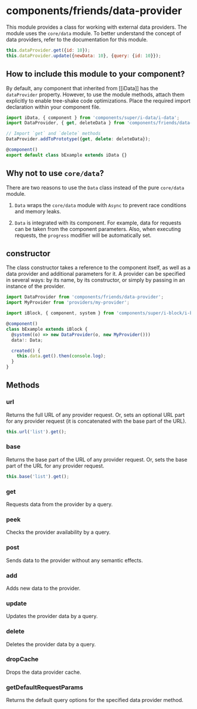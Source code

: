 # components/friends/data-provider

This module provides a class for working with external data providers.
The module uses the `core/data` module. To better understand the concept of data providers, refer to the documentation for this module.

```js
this.dataProvider.get({id: 10});
this.dataProvider.update({newData: 10}, {query: {id: 10}});
```

## How to include this module to your component?

By default, any component that inherited from [[iData]] has the `dataProvider` property.
However, to use the module methods, attach them explicitly to enable tree-shake code optimizations.
Place the required import declaration within your component file.

```typescript
import iData, { component } from 'components/super/i-data/i-data';
import DataProvider, { get, deleteData } from 'components/friends/data-provider';

// Import `get` and `delete` methods
DataProvider.addToPrototype({get, delete: deleteData});

@component()
export default class bExample extends iData {}
```

## Why not to use `core/data`?

There are two reasons to use the `Data` class instead of the pure `core/data` module.

1. `Data` wraps the `core/data` module with `Async` to prevent race conditions and memory leaks.

2. `Data` is integrated with its component. For example, data for requests can be taken from the component parameters.
   Also, when executing requests, the `progress` modifier will be automatically set.

## constructor

The class constructor takes a reference to the component itself, as well as a data provider and additional parameters for it.
A provider can be specified in several ways: by its name, by its constructor, or simply by passing in an instance of the provider.

```typescript
import DataProvider from 'components/friends/data-provider';
import MyProvider from 'providers/my-provider';

import iBlock, { component, system } from 'components/super/i-block/i-block';

@component()
class bExample extends iBlock {
  @system((o) => new DataProvider(o, new MyProvider()))
  data!: Data;

  created() {
    this.data.get().then(console.log);
  }
}
```

## Methods

### url

Returns the full URL of any provider request. Or, sets an optional URL part for any provider request (it is concatenated with the base part of the URL).

```js
this.url('list').get();
```

### base

Returns the base part of the URL of any provider request. Or, sets the base part of the URL for any provider request.

```js
this.base('list').get();
```

### get

Requests data from the provider by a query.

### peek

Checks the provider availability by a query.

### post

Sends data to the provider without any semantic effects.

### add

Adds new data to the provider.

### update

Updates the provider data by a query.

### delete

Deletes the provider data by a query.

### dropCache

Drops the data provider cache.

### getDefaultRequestParams

Returns the default query options for the specified data provider method.
